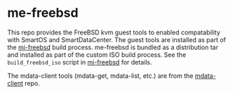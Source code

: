 # me-freebsd

This repo provides the FreeBSD kvm guest tools to enabled compatability with SmartOS and SmartDataCenter. The guest tools are installed as part of the [mi-freebsd](https://github.com/joyent/mi-freebsd-10) build process. me-freebsd is bundled as a distribution tar and installed as part of the custom ISO build process. See the `build_freebsd_iso` script in [mi-freebsd](https://github.com/joyent/mi-freebsd-10) for details.

The mdata-client tools (mdata-get, mdata-list, etc.) are from the [mdata-client](https://github.com/joyent/mdata-client) repo.
